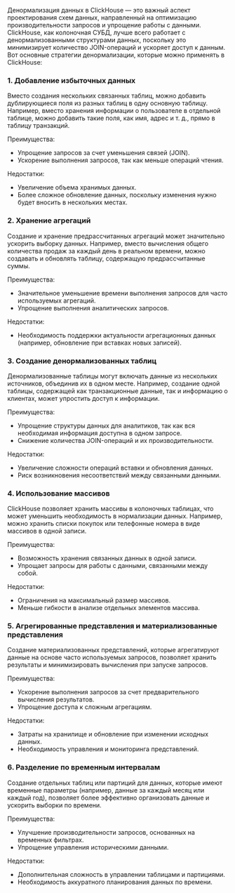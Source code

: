 Денормализация данных в ClickHouse — это важный аспект проектирования схем данных, направленный на оптимизацию производительности запросов и упрощение работы с данными. ClickHouse, как колоночная СУБД, лучше всего работает с денормализованными структурами данных, поскольку это минимизирует количество JOIN-операций и ускоряет доступ к данным. Вот основные стратегии денормализации, которые можно применять в ClickHouse:

### 1. Добавление избыточных данных

Вместо создания нескольких связанных таблиц, можно добавить дублирующиеся поля из разных таблиц в одну основную таблицу. Например, вместо хранения информации о пользователе в отдельной таблице, можно добавить такие поля, как имя, адрес и т. д., прямо в таблицу транзакций.

Преимущества:
- Упрощение запросов за счет уменьшения связей (JOIN).
- Ускорение выполнения запросов, так как меньше операций чтения.

Недостатки:
- Увеличение объема хранимых данных.
- Более сложное обновление данных, поскольку изменения нужно будет вносить в нескольких местах.

### 2. Хранение агрегаций

Создание и хранение предрассчитанных агрегаций может значительно ускорить выборку данных. Например, вместо вычисления общего количества продаж за каждый день в реальном времени, можно создавать и обновлять таблицу, содержащую предрассчитанные суммы.

Преимущества:
- Значительное уменьшение времени выполнения запросов для часто используемых агрегаций.
- Упрощение выполнения аналитических запросов.

Недостатки:
- Необходимость поддержки актуальности агрегационных данных (например, обновление при вставках новых записей).

### 3. Создание денормализованных таблиц

Денормализованные таблицы могут включать данные из нескольких источников, объединив их в одном месте. Например, создание одной таблицы, содержащей как транзакционные данные, так и информацию о клиентах, может упростить доступ к информации.

Преимущества:
- Упрощение структуры данных для аналитиков, так как вся необходимая информация доступна в одном запросе.
- Снижение количества JOIN-операций и их производительности.

Недостатки:
- Увеличение сложности операций вставки и обновления данных.
- Риск возникновения несоответствий между связанными данными.

### 4. Использование массивов

ClickHouse позволяет хранить массивы в колоночных таблицах, что может уменьшить необходимость в нормализации данных. Например, можно хранить списки покупок или телефонные номера в виде массивов в одной записи.

Преимущества:
- Возможность хранения связанных данных в одной записи.
- Упрощает запросы для работы с данными, связанными между собой.

Недостатки:
- Ограничения на максимальный размер массивов.
- Меньше гибкости в анализе отдельных элементов массива.

### 5. Агрегированные представления и материализованные представления

Создание материализованных представлений, которые агрега­тируют данные на основе часто используемых запросов, позволяет хранить результаты и минимизировать вычисления при запуске запросов.

Преимущества:
- Ускорение выполнения запросов за счет предварительного вычисления результатов.
- Упрощение доступа к сложным агрегациям.

Недостатки:
- Затраты на хранилище и обновление при изменении исходных данных.
- Необходимость управления и мониторинга представлений.

### 6. Разделение по временным интервалам

Создание отдельных таблиц или партиций для данных, которые имеют временные параметры (например, данные за каждый месяц или каждый год), позволяет более эффективно организовать данные и ускорить выборки по времени.

Преимущества:
- Улучшение производительности запросов, основанных на временных фильтрах.
- Упрощение управления историческими данными.

Недостатки:
- Дополнительная сложность в управлении таблицами и партициями.
- Необходимость аккуратного планирования данных по времени.

